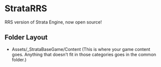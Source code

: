 # StrataRRS
 RRS version of Strata Engine, now open source!

 ## Folder Layout

 - Assets/_StrataBaseGame/Content (This is where your game content goes. Anything that doesn't fit in those categories goes in the common folder.)
